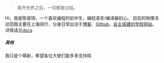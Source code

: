 > 离开世界之前，一切都是过程。

Hi，我是陈睿琦，一个喜欢编程的初中生，编程语言/编译器初心。
目前的物理活动范围主要在上海闵行，分身日常出没于[博客](https://aboutqbsz.github.io)、[Github](https://github.com/qbsz)、[自主搭建的学校网站](https://qbsz.github.io)。
详情请见[docs](https://crqblog.github.io/docs/2020/07/20/start)
##### 其他
我只是个萌新，希望各位大佬们能多多支持哈
